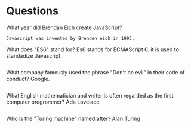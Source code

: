 # Questions

What year did Brendan Eich create JavaScript?

```
Javascript was invented by Brenden eich in 1995.
```

What does "ES6" stand for?
Es6 stands for ECMAScript 6. it is used to standadize Javascript.
```

```

What company famously used the phrase "Don't be evil" in their code of conduct?
Google. 
```

```

What English mathematician and writer is often regarded as the first computer programmer?
Ada Lovelace.
```

```

Who is the "Turing machine" named after?
Alan Turing
```

```
